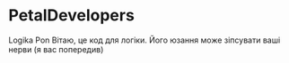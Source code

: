 # PetalDevelopers
Logika Pon
Вітаю, це код для логіки. Його юзання може зіпсувати ваші нерви (я вас попередив)
